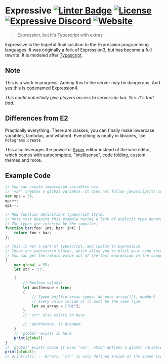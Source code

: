 # Expressive [![Linter Badge](https://github.com/Vurv78/Expressive/workflows/Linter/badge.svg)](https://github.com/Vurv78/Expressive/actions) [![License](https://img.shields.io/github/license/Vurv78/Expressive?color=red&include_prereleases)](https://github.com/Vurv78/Expressive/blob/master/LICENSE) [![Expressive Discord](https://img.shields.io/discord/936811504706134036?label=Discord&logo=discord&logoColor=ffffff&labelColor=7289DA&color=2c2f33)](https://discord.gg/u6eQPcZv4y) [![Website](https://img.shields.io/website?down_message=Offline&label=Try%20Me%21&up_color=Blue&up_message=Online&url=https%3A%2F%2Fvurv78.github.io%2FExpressive%2Fweb%2Findex.html)](https://vurv78.github.io/Expressive/web/index.html)
> Expression, but it's Typescript with extras

Expressive is the hopeful final solution to the Expression programming languages. It was originally a fork of Expression3, but has become a full rewrite. It is modeled after [Typescript](https://www.typescriptlang.org).

## Note
This is a work in progress. Adding this to the server may be dangerous.
And yes this is codenamed Expression4.

*This could potentially give players access to serverside lua. Yes. It's that bad.*

## Differences from E2
Practically everything.
There are classes, you can finally make lowercase variables, lambdas, and whatnot.
Everything is neatly in libraries, like ``holograms.create``

This also leverages the powerful [Syper](https://github.com/Sevii77/syper) editor instead of the wire editor, which comes with autocomplete, "intellisense", code folding, custom themes and more.

<!-- TODO List of stuff here -->

## Example Code

```ts
// You can create lowercased variables now.
// 'var' creates a global variable. It does not follow javascript/ts convention as function scoping is really horrible anyway.
var ops = 55;
ops++;
ops--;

// New function definitions typescript style.
// Note that despite this example having a lack of explicit type annotations, this is a *strictly* typed language.
// The types are inferred by the compiler.
function bar(foo: int, bar: int) {
	return foo + bar;
};

// This is not a part of typescript, and custom to Expressive.
// These are expression blocks, which allow you to block your code into scopes for organization.
// You can get the return value out of the last expression in the scope through implicit returns.
{
	var global = 55;
	let str = "🤖";

	{
		// Boolean values!
		let anotherone = true;
		{
			// Typed builtin array types. No more array()[1, number]
			// Every value inside of it must be the same type.
			let an_array = ["Hi"];
		}
		// 'str' also exists in here

		// 'anotherone' is dropped.
	}
	// 'global' exists in here
	print(global)
}
// 'global' exists cause it uses 'var', which defines a global variable
print(global);
// print(str); -- Errors, 'str' is only defined inside of the above scope.
```
